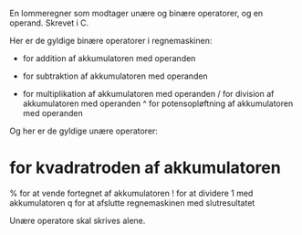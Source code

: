 En lommeregner som modtager unære og binære operatorer, og en operand.
Skrevet i C.

Her er de gyldige binære operatorer i regnemaskinen:

+ for addition af akkumulatoren med operanden
- for subtraktion af akkumulatoren med operanden
* for multiplikation af akkumulatoren med operanden
/ for division af akkumulatoren med operanden
^ for potensopløftning af akkumulatoren med operanden

Og her er de gyldige unære operatorer:

# for kvadratroden af akkumulatoren
% for at vende fortegnet af akkumulatoren
! for at dividere 1 med akkumulatoren
q for at afslutte regnemaskinen med slutresultatet

Unære operatore skal skrives alene.
